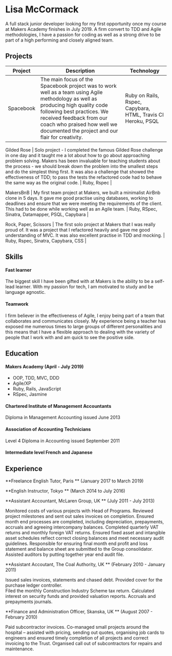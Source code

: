# Lisa McCormack

A full stack junior developer looking for my first opportunity once my course at Makers Academy finishes in July 2019.  A firm convert to TDD and Agile methodologies, I have a passion for coding as well as a strong drive to be part of a high performing and closely aligned team.

## Projects

|Project| Description | Technology | 
|---|---|---|
|Spacebook| The main focus of the Spacebook project was to work well as a team using Agile methodology as well as producing high quality code following best practices.  We received feedback from our coach who praised how well we documented the project and our flair for creativity. | Ruby on Rails, Rspec,  Capybara, HTML, Travis CI  Heroku, PSQL 

Gilded Rose |  Solo project - I completed the famous Gilded Rose challenge in one day and it taught me a lot about how to go about approaching problem solving.  Makers has been invaluable for teaching students about the process - we should break down the problem into the smallest steps and do the simplest thing first.  It was also a challenge that showed the effectiveness of TDD; to pass the tests the refactored code had to behave the same way as the original code. | Ruby, Rspec |

MakersBnB | My first team project at Makers,  we built a minimalist AirBnb clone in 5 days.  It gave me good practise using databases, working to deadlines and ensure that we were meeting the requirements of the client.  This had to be done while working well as an Agile team. | Ruby, RSpec, Sinatra, Datamapper, PSQL, Capybara |

Rock, Paper, Scissors | The first solo project at Makers that I was really proud of.  It was a project that I refactored heavily and gave me good understanding of MVC.  It was also excellent practise in TDD and mocking.  | Ruby, Rspec, Sinatra, Capybara, CSS |

## Skills

#### Fast learner

The biggest skill I have been gifted with at Makers is the ability to be a self-lead learner.  With my passion for tech, I am motivated to study and be language agnostic.  

#### Teamwork

I firm believer in the effectiveness of Agile, I enjoy being part of a team that collaborates and communicates closely.  My experience being a teacher has exposed me numerous times to large groups of different personalities and this means that I have a flexible approach to dealing with the variety of people that I work with and am quick to see the positive side.

## Education

#### Makers Academy (April - July 2019)


- OOP, TDD, MVC, DDD
- Agile/XP
- Ruby, Rails, JavaScript
- RSpec, Jasmine

#### Chartered Institute of Management Accountants 

Diploma in Management Accounting issued June 2013

#### Association of Accounting Technicians

Level 4 Diploma in Accounting issued September 2011


#### Intermediate level French and Japanese

## Experience

**Freelance English Tutor, Paris ** (January 2017 to March 2019)    

**English Instructor, Tokyo ** (March 2014 to July 2016)   

**Assistant Accountant, McLaren Group, UK ** (July 2011 - July 2013)

Monitored costs of various projects with Head of Programs.
Reviewed project milestones and sent out sales invoices on completion.
Ensured month end processes are completed, including depreciation, prepayments, accruals and agreeing intercompany balances.
Completed quarterly VAT returns and monthly foreign VAT returns.
Ensured fixed asset and intangible asset schedules reflect correct closing balances and meet necessary audit guidelines.
Responsible for ensuring final month end profit and loss statement and balance sheet are submitted to the Group consolidator.
Assisted auditors by putting together year end audit file.

**Assistant Accoutant, The Coal Authority, UK ** (February 2010 - January 2011)

Issued sales invoices, statements and chased debt.
Provided cover for the purchase ledger controller.  
Filed the monthly Construction Industry Scheme tax return.
Calculated interest on security funds and provided valuation reports.
Accruals and prepayments journals.

**Finance and Administration Officer, Skanska, UK ** (August 2007 - February 2010)

Paid subcontractor invoices.
Co-managed small projects around the hospital – assisted with pricing, sending out quotes,
organising job cards to engineers and ensured timely completion of all projects and correct
invoicing to the Trust.
Organised call out of subcontractors for repairs and maintenance.


